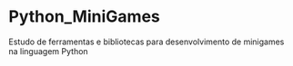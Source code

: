 # Python_MiniGames
 Estudo de ferramentas e bibliotecas para desenvolvimento de minigames na linguagem Python

